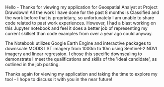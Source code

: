 Hello - Thanks for viewing my application for Geospatial Analyst at Project Drawdown! All the work I have done for the past 8 months is Classified and the work before that is proprietary, so unfortunately I am unable to share code related to past work experiences. However, I had a blast working on this Jupyter notebook and feel it does a better job of representing my current skillset than code examples from over a year ago could anyway. 

The Notebook utilizes Google Earth Engine and interactive packages to downscale MODIS LST imagery from 1000m to 10m using Sentinel-2 NDVI imagery and linear regression. I chose this specific downscaling to demonstrate I meet the qualifications and skills of the 'ideal candidate', as outlined in the job posting.

Thanks again for viewing my application and taking the time to explore my tool - I hope to discuss it with you in the near future!

